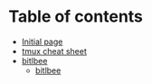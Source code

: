 # Table of contents

* [Initial page](README.md)
* [tmux cheat sheet](tmux.md)
* [bitlbee](bitlbee/README.md)
  * [bitlbee](bitlbee/bitlbee.md)

